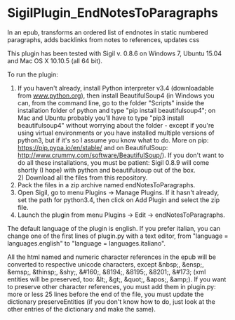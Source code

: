# SigilPlugin_EndNotesToParagraphs
In an epub, transforms an ordered list of endnotes in static numbered paragraphs, adds backlinks from notes to references, updates css

This plugin has been tested with Sigil v. 0.8.6 on Windows 7, Ubuntu 15.04 and Mac OS X 10.10.5 (all 64 bit).

To run the plugin:
1) If you haven't already, install Python interpreter v3.4 (downloadable from www.python.org), then install BeautifulSoup4 (in Windows you can, from the command line, go to the folder "Scripts" inside the installation folder of python and type "pip install beautifulsoup4"; on Mac and Ubuntu probably you'll have to type "pip3 install beautifulsoup4" without worrying about the folder - except if you're using virtual environments or you have installed multiple versions of python3, but if it's so I assume you know what to do. More on pip: https://pip.pypa.io/en/stable/ and on BeautifulSoup: http://www.crummy.com/software/BeautifulSoup/). If you don't want to do all these installations, you must be patient: Sigil 0.8.9 will come shortly (I hope) with python and beautifulsoup out of the box.<br>2) Download all the files from this repository.
3) Pack the files in a zip archive named endNotesToParagraphs.
4) Open Sigil, go to menu Plugins -> Manage Plugins. If it hasn't already, set the path for python3.4, then click on Add Plugin and select the zip file.
5) Launch the plugin from menu Plugins -> Edit -> endNotesToParagraphs.

The default language of the plugin is english. If you prefer italian, you can change one of the first lines of plugin.py with a text editor, from "language = languages.english" to "language = languages.italiano".

All the html named and numeric character references in the epub will be converted to respective unicode characters, except &amp;nbsp;, &amp;ensp;, &amp;emsp;, &amp;thinsp;, &amp;shy;, &amp;#160;, &amp;8194;, &amp;8195;, &amp;8201;, &amp;#173; (xml entities will be preserved, too: &amp;lt;, &amp;gt;, &amp;quot;, &amp;apos;, &amp;amp;). If you want to preserve other character references, you must add them in plugin.py: more or less 25 lines before the end of the file, you must update the dictionary preserveEntities (if you don't know how to do, just look at the other entries of the dictionary and make the same).
